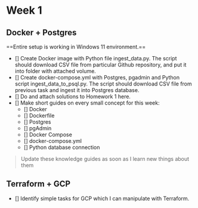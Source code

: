 # Week 1
## Docker + Postgres

==Entire setup is working in Windows 11 environment.==

- [] Create Docker image with Python file ingest_data.py. The script should download CSV file from particular Github repository, and put it into folder with attached volume.
- [] Create docker-compose.yml with Postgres, pgadmin and Python script ingest_data_to_psql.py. The script should download CSV file from previous task and ingest it into Postgres database.
- [] Do and attach solutions to Homework 1 here.
- [] Make short guides on every small concept for this week:
    - [] Docker 
    - [] Dockerfile
    - [] Postgres
    - [] pgAdmin
    - [] Docker Compose
    - [] docker-compose.yml
    - [] Python database connection
> Update these knowledge guides as soon as I learn new things about them

## Terraform + GCP

- [] Identify simple tasks for GCP which I can manipulate with Terraform.
